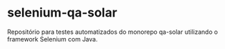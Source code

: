 # selenium-qa-solar
Repositório para testes automatizados do monorepo qa-solar utilizando o framework Selenium com Java.
